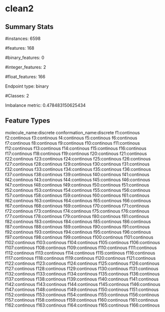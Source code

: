 # clean2

## Summary Stats

#instances: 6598

#features: 168

  #binary_features: 0

  #integer_features: 2

  #float_features: 166

Endpoint type: binary

#Classes: 2

Imbalance metric: 0.478483150625434

## Feature Types

 molecule_name:discrete
conformation_name:discrete
f1:continous
f2:continous
f3:continous
f4:continous
f5:continous
f6:continous
f7:continous
f8:continous
f9:continous
f10:continous
f11:continous
f12:continous
f13:continous
f14:continous
f15:continous
f16:continous
f17:continous
f18:continous
f19:continous
f20:continous
f21:continous
f22:continous
f23:continous
f24:continous
f25:continous
f26:continous
f27:continous
f28:continous
f29:continous
f30:continous
f31:continous
f32:continous
f33:continous
f34:continous
f35:continous
f36:continous
f37:continous
f38:continous
f39:continous
f40:continous
f41:continous
f42:continous
f43:continous
f44:continous
f45:continous
f46:continous
f47:continous
f48:continous
f49:continous
f50:continous
f51:continous
f52:continous
f53:continous
f54:continous
f55:continous
f56:continous
f57:continous
f58:continous
f59:continous
f60:continous
f61:continous
f62:continous
f63:continous
f64:continous
f65:continous
f66:continous
f67:continous
f68:continous
f69:continous
f70:continous
f71:continous
f72:continous
f73:continous
f74:continous
f75:continous
f76:continous
f77:continous
f78:continous
f79:continous
f80:continous
f81:continous
f82:continous
f83:continous
f84:continous
f85:continous
f86:continous
f87:continous
f88:continous
f89:continous
f90:continous
f91:continous
f92:continous
f93:continous
f94:continous
f95:continous
f96:continous
f97:continous
f98:continous
f99:continous
f100:continous
f101:continous
f102:continous
f103:continous
f104:continous
f105:continous
f106:continous
f107:continous
f108:continous
f109:continous
f110:continous
f111:continous
f112:continous
f113:continous
f114:continous
f115:continous
f116:continous
f117:continous
f118:continous
f119:continous
f120:continous
f121:continous
f122:continous
f123:continous
f124:continous
f125:continous
f126:continous
f127:continous
f128:continous
f129:continous
f130:continous
f131:continous
f132:continous
f133:continous
f134:continous
f135:continous
f136:continous
f137:continous
f138:continous
f139:continous
f140:continous
f141:continous
f142:continous
f143:continous
f144:continous
f145:continous
f146:continous
f147:continous
f148:continous
f149:continous
f150:continous
f151:continous
f152:continous
f153:continous
f154:continous
f155:continous
f156:continous
f157:continous
f158:continous
f159:continous
f160:continous
f161:continous
f162:continous
f163:continous
f164:continous
f165:continous
f166:continous

